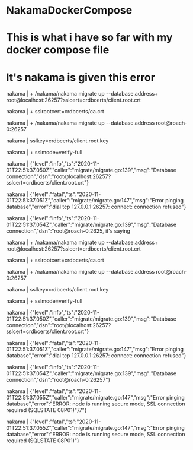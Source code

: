 # NakamaDockerCompose
# This is what i have so far with my docker compose file

# It's nakama is given this error

nakama        | + /nakama/nakama migrate up --database.address+  root@localhost:26257?sslcert=crdbcerts/client.root.crt 

nakama        | + sslrootcert=crdbcerts/ca.crt 

nakama        | + /nakama/nakama migrate up --database.address root@roach-0:26257 

nakama        | sslkey=crdbcerts/client.root.key 

nakama        | + sslmode=verify-full 

nakama        | {"level":"info","ts":"2020-11-01T22:51:37.050Z","caller":"migrate/migrate.go:139","msg":"Database 
connection","dsn":"root@localhost:26257?sslcert=crdbcerts/client.root.crt"} 

nakama        | {"level":"fatal","ts":"2020-11-01T22:51:37.051Z","caller":"migrate/migrate.go:147","msg":"Error pinging database","error":"dial tcp 127.0.0.1:26257: 
connect: connection refused"} 

nakama        | {"level":"info","ts":"2020-11-01T22:51:37.054Z","caller":"migrate/migrate.go:139","msg":"Database connection","dsn":"root@roach-0:2625, it's saying          

nakama        | + /nakama/nakama migrate up --database.address+  root@localhost:26257?sslcert=crdbcerts/client.root.crt 

nakama        | + sslrootcert=crdbcerts/ca.crt 

nakama        | + /nakama/nakama migrate up --database.address root@roach-0:26257 

nakama        | sslkey=crdbcerts/client.root.key 

nakama        | + sslmode=verify-full 

nakama        | {"level":"info","ts":"2020-11-01T22:51:37.050Z","caller":"migrate/migrate.go:139","msg":"Database connection","dsn":"root@localhost:26257?sslcert=crdbcerts/client.root.crt"} 

nakama        | {"level":"fatal","ts":"2020-11-01T22:51:37.051Z","caller":"migrate/migrate.go:147","msg":"Error pinging database","error":"dial tcp 127.0.0.1:26257: connect: connection refused"} 

nakama        | {"level":"info","ts":"2020-11-01T22:51:37.054Z","caller":"migrate/migrate.go:139","msg":"Database connection","dsn":"root@roach-0:26257"} 

nakama        | {"level":"fatal","ts":"2020-11-01T22:51:37.055Z","caller":"migrate/migrate.go:147","msg":"Error pinging database","error":"ERROR: node is running secure mode, SSL connection required (SQLSTATE 08P01)"}7"} 

nakama        | {"level":"fatal","ts":"2020-11-01T22:51:37.055Z","caller":"migrate/migrate.go:147","msg":"Error pinging database","error":"ERROR: node is running secure mode, SSL connection required (SQLSTATE 08P01)"}
